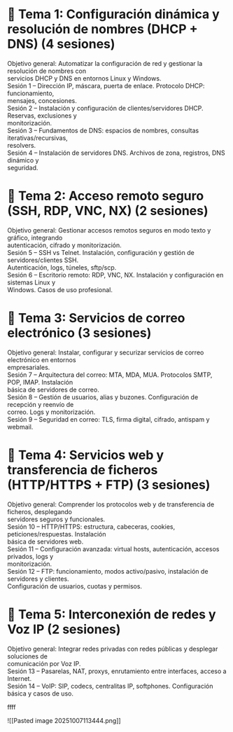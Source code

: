 # 📘 Tema 1: Configuración dinámica y resolución de nombres (DHCP + DNS) (4 sesiones)  
Objetivo general: Automatizar la configuración de red y gestionar la resolución de nombres con  
servicios DHCP y DNS en entornos Linux y Windows.  
Sesión 1 – Dirección IP, máscara, puerta de enlace. Protocolo DHCP: funcionamiento,  
mensajes, concesiones.  
Sesión 2 – Instalación y configuración de clientes/servidores DHCP. Reservas, exclusiones y  
monitorización.  
Sesión 3 – Fundamentos de DNS: espacios de nombres, consultas iterativas/recursivas,  
resolvers.  
Sesión 4 – Instalación de servidores DNS. Archivos de zona, registros, DNS dinámico y  
seguridad.  
# 📘 Tema 2: Acceso remoto seguro (SSH, RDP, VNC, NX) (2 sesiones)  
Objetivo general: Gestionar accesos remotos seguros en modo texto y gráfico, integrando  
autenticación, cifrado y monitorización.  
Sesión 5 – SSH vs Telnet. Instalación, configuración y gestión de servidores/clientes SSH.  
Autenticación, logs, túneles, sftp/scp.  
Sesión 6 – Escritorio remoto: RDP, VNC, NX. Instalación y configuración en sistemas Linux y  
Windows. Casos de uso profesional.  


# 📘 Tema 3: Servicios de correo electrónico (3 sesiones)  
Objetivo general: Instalar, configurar y securizar servicios de correo electrónico en entornos  
empresariales.  
Sesión 7 – Arquitectura del correo: MTA, MDA, MUA. Protocolos SMTP, POP, IMAP. Instalación  
básica de servidores de correo.  
Sesión 8 – Gestión de usuarios, alias y buzones. Configuración de recepción y reenvío de  
correo. Logs y monitorización.  
Sesión 9 – Seguridad en correo: TLS, firma digital, cifrado, antispam y webmail.  
# 📘 Tema 4: Servicios web y transferencia de ficheros (HTTP/HTTPS + FTP) (3 sesiones)  
Objetivo general: Comprender los protocolos web y de transferencia de ficheros, desplegando  
servidores seguros y funcionales.  
Sesión 10 – HTTP/HTTPS: estructura, cabeceras, cookies, peticiones/respuestas. Instalación  
básica de servidores web.  
Sesión 11 – Configuración avanzada: virtual hosts, autenticación, accesos privados, logs y  
monitorización.  
Sesión 12 – FTP: funcionamiento, modos activo/pasivo, instalación de servidores y clientes.  
Configuración de usuarios, cuotas y permisos.  
# 📘 Tema 5: Interconexión de redes y Voz IP (2 sesiones)  
Objetivo general: Integrar redes privadas con redes públicas y desplegar soluciones de  
comunicación por Voz IP.  
Sesión 13 – Pasarelas, NAT, proxys, enrutamiento entre interfaces, acceso a Internet.  
Sesión 14 – VoIP: SIP, codecs, centralitas IP, softphones. Configuración básica y casos de uso.

ffff

![[Pasted image 20251007113444.png]]
